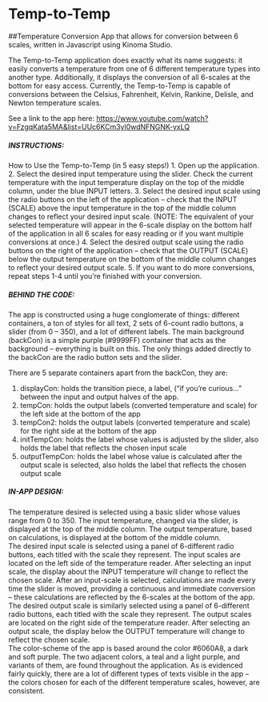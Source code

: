# Temp-to-Temp
##Temperature Conversion App that allows for conversion between 6 scales, written in Javascript using Kinoma Studio. 

The Temp-to-Temp application does exactly what its name suggests: it easily converts a temperature from one of 6 different temperature types into another type. Additionally, it displays the conversion of all 6-scales at the bottom for easy access. Currently, the Temp-to-Temp is capable of conversions between the Celsius, Fahrenheit, Kelvin, Rankine, Delisle, and Newton temperature scales. 

See a link to the app here: https://www.youtube.com/watch?v=FzgqKata5MA&list=UUc6KCm3yl0wdNFNGNK-yxLQ

<h5>INSTRUCTIONS:</h5>
How to Use the Temp-to-Temp (in 5 easy steps!)
1. Open up the application.
2. Select the desired input temperature using the slider. Check the current temperature with the input temperature display on the top of the middle column, under the blue INPUT letters.
3. Select the desired input scale using the radio buttons on the left of the application – check that the INPUT (SCALE) above the input temperature in the top of the middle column changes to reflect your desired input scale.
(NOTE: The equivalent of your selected temperature will appear in the 6-scale display on the bottom half of the application in all 6 scales for easy reading or if you want multiple conversions at once.)
4. Select the desired output scale using the radio buttons on the right of the application – check that the OUTPUT (SCALE) below the output temperature on the bottom of the middle column changes to reflect your desired output scale.
5. If you want to do more conversions, repeat steps 1-4 until you’re finished with your conversion. 

<h5>BEHIND THE CODE:</h5>
The app is constructed using a huge conglomerate of things: different containers, a ton of styles for all text, 2 sets of 6-count radio buttons, a slider (from 0 – 350), and a lot of different labels. The main background (backCon) is a simple purple (#9999FF) container that acts as the background – everything is built on this. The only things added directly to the backCon are the radio button sets and the slider. 

There are 5 separate containers apart from the backCon, they are:
1.	displayCon: holds the transition piece, a label, (“if you’re curious…” between the input and output halves of the app.
2.	tempCon: holds the output labels (converted temperature and scale) for the left side at the bottom of the app
3.	tempCon2: holds the output labels (converted temperature and scale) for the right side at the bottom of the app
4.	initTempCon: holds the label whose values is adjusted by the slider, also holds the label that reflects the chosen input scale
5.	outputTempCon: holds the label whose value is calculated after the output scale is selected, also holds the label that reflects the chosen output scale

<h5> IN-APP DESIGN: </h5>
     The temperature desired is selected using a basic slider whose values range from 0 to 350. The input temperature, changed via the slider, is displayed at the top of the middle column. The output temperature, based on calculations, is displayed at the bottom of the middle column. <br>
The desired input scale is selected using a panel of 6-different radio buttons, each titled with the scale they represent. The input scales are located on the left side of the temperature reader. After selecting an input scale, the display about the INPUT temperature will change to reflect the chosen scale. After an input-scale is selected, calculations are made every time the slider is moved, providing a continuous and immediate conversion – these calculations are reflected by the 6-scales at the bottom of the app. <br>
The desired output scale is similarly selected using a panel of 6-different radio buttons, each titled with the scale they represent. The output scales are located on the right side of the temperature reader. After selecting an output scale, the display below the OUTPUT temperature will change to reflect the chosen scale. <br>
The color-scheme of the app is based around the color #6060A8, a dark and soft purple. The two adjacent colors, a teal and a light purple, and variants of them, are found throughout the application. As is evidenced fairly quickly, there are a lot of different types of texts visible in the app – the colors chosen for each of the different temperature scales, however, are consistent.


